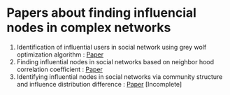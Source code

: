 # Papers about finding influencial nodes in complex networks

1. Identification of influential users in social network using grey wolf optimization algorithm : [Paper](https://www.sciencedirect.com/science/article/pii/S095741741930689X?via%3Dihub)
2. Finding influential nodes in social networks based on neighbor hood correlation coefficient : [Paper](https://www.sciencedirect.com/science/article/pii/S0950705120300630?via%3Dihub)
3. Identifying influential nodes in social networks via community structure and influence distribution difference : [Paper](https://www.sciencedirect.com/science/article/pii/S2352864819303943?via%3Dihub) [Incomplete]
